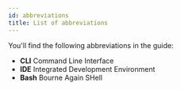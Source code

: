 ```yaml
---
id: abbreviations
title: List of abbreviations
---
```


You'll find the following abbreviations in the guide:

- **CLI** Command Line Interface
- **IDE** Integrated Development Environment
- **Bash** Bourne Again SHell
